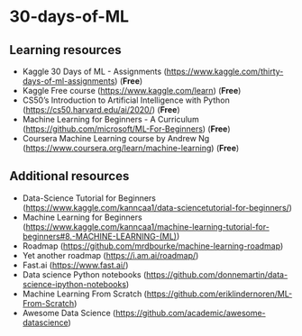 # 30-days-of-ML

## Learning resources

- Kaggle 30 Days of ML - Assignments (<https://www.kaggle.com/thirty-days-of-ml-assignments>) (**Free**)
- Kaggle Free course (<https://www.kaggle.com/learn>) (**Free**)
- CS50’s Introduction to Artificial Intelligence with Python (<https://cs50.harvard.edu/ai/2020/>) (**Free**)
- Machine Learning for Beginners - A Curriculum (<https://github.com/microsoft/ML-For-Beginners>) (**Free**)
- Coursera Machine Learning course by Andrew Ng (<https://www.coursera.org/learn/machine-learning>) (**Free**)

## Additional resources

- Data-Science Tutorial for Beginners (<https://www.kaggle.com/kanncaa1/data-sciencetutorial-for-beginners/>)
- Machine Learning for Beginners (<https://www.kaggle.com/kanncaa1/machine-learning-tutorial-for-beginners#8.-MACHINE-LEARNING-(ML)>)
- Roadmap (<https://github.com/mrdbourke/machine-learning-roadmap>)
- Yet another roadmap (<https://i.am.ai/roadmap/>)
- Fast.ai (<https://www.fast.ai/>)
- Data science Python notebooks (<https://github.com/donnemartin/data-science-ipython-notebooks>)
- Machine Learning From Scratch (<https://github.com/eriklindernoren/ML-From-Scratch>)
- Awesome Data Science (<https://github.com/academic/awesome-datascience>)


